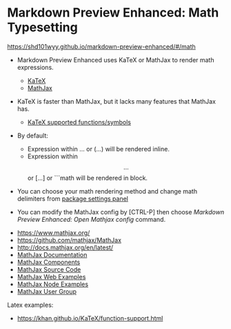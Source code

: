 # Markdown Preview Enhanced: Math Typesetting

https://shd101wyy.github.io/markdown-preview-enhanced/#/math


- Markdown Preview Enhanced uses KaTeX or MathJax to render math expressions.
  - [KaTeX](https://github.com/Khan/KaTeX)
  - [MathJax](https://github.com/mathjax/MathJax)
- KaTeX is faster than MathJax, but it lacks many features that MathJax has.
  - [KaTeX supported functions/symbols](https://khan.github.io/KaTeX/function-support.html)
- By default:
  - Expression within $...$ or \(...\) will be rendered inline.
  - Expression within $$...$$ or \[...\] or ```math will be rendered in block.

- You can choose your math rendering method and change math delimiters from [package settings panel](https://shd101wyy.github.io/markdown-preview-enhanced/#/usages?id=package-settings)

- You can modify the MathJax config by [CTRL-P] then choose *Markdown Preview Enhanced: Open Mathjax config* command.


* https://www.mathjax.org/
* https://github.com/mathjax/MathJax
* http://docs.mathjax.org/en/latest/
* [MathJax Documentation](https://docs.mathjax.org/)
* [MathJax Components](https://github.com/mathjax/MathJax)
* [MathJax Source Code](https://github.com/mathjax/MathJax-src)
* [MathJax Web Examples](https://github.com/mathjax/MathJax-demos-web)
* [MathJax Node Examples](https://github.com/mathjax/MathJax-demos-node)
* [MathJax User Group](http://groups.google.com/group/mathjax-users)


Latex examples:
- https://khan.github.io/KaTeX/function-support.html
